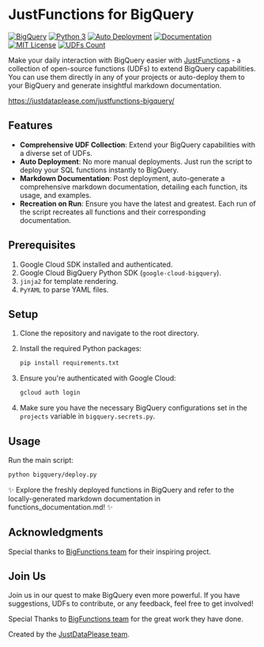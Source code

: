 # JustFunctions for BigQuery

[![BigQuery](https://img.shields.io/badge/Platform-BigQuery-yellow.svg)](#)
[![Python 3](https://img.shields.io/badge/python-3-blue.svg)](#)
[![Auto Deployment](https://img.shields.io/badge/Deployment-Auto-green)](#)
[![Documentation](https://img.shields.io/badge/Documentation-Markdown-blue)](#)
[![MIT License](https://img.shields.io/badge/license-MIT-blue.svg)](https://opensource.org/licenses/MIT)
[![UDFs Count](https://img.shields.io/badge/UDFs-Count-blue)](#)

Make your daily interaction with BigQuery easier
with [JustFunctions](https://justdataplease.com/justfunctions-bigquery/) - a collection of open-source functions (UDFs)
to extend BigQuery capabilities.
You can use them directly in any of your projects or auto-deploy them to your BigQuery and generate insightful markdown
documentation.

https://justdataplease.com/justfunctions-bigquery/

## Features

- **Comprehensive UDF Collection**: Extend your BigQuery capabilities with a diverse set of UDFs.
- **Auto Deployment**: No more manual deployments. Just run the script to deploy your SQL functions instantly to
  BigQuery.
- **Markdown Documentation**: Post deployment, auto-generate a comprehensive markdown documentation, detailing each
  function, its usage, and examples.
- **Recreation on Run**: Ensure you have the latest and greatest. Each run of the script recreates all functions and
  their corresponding documentation.

## Prerequisites

1. Google Cloud SDK installed and authenticated.
2. Google Cloud BigQuery Python SDK (`google-cloud-bigquery`).
3. `jinja2` for template rendering.
4. `PyYAML` to parse YAML files.

## Setup

1. Clone the repository and navigate to the root directory.
2. Install the required Python packages:
    ```bash
    pip install requirements.txt
    ```

3. Ensure you're authenticated with Google Cloud:
    ```bash
    gcloud auth login
    ```

4. Make sure you have the necessary BigQuery configurations set in the `projects` variable in `bigquery.secrets.py`.

## Usage

Run the main script:

```bash
python bigquery/deploy.py
```

✨ Explore the freshly deployed functions in BigQuery and refer to the locally-generated markdown documentation in functions_documentation.md! ✨

## Acknowledgments

Special thanks to [BigFunctions team](https://unytics.io/bigfunctions/) for their inspiring project.

## Join Us

Join us in our quest to make BigQuery even more powerful. If you have suggestions, UDFs to contribute, or any feedback,
feel free to get involved!

Special Thanks to [BigFunctions team](https://unytics.io/bigfunctions/) for the great work they have done.

Created by the [JustDataPlease team](https://justdataplease.com).
